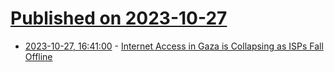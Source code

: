 # [Published on 2023-10-27](index.md)

* [2023-10-27, 16:41:00](https://tech.slashdot.org/story/23/10/27/1626208/internet-access-in-gaza-is-collapsing-as-isps-fall-offline?utm_source=rss1.0mainlinkanon&utm_medium=feed) - [Internet Access in Gaza is Collapsing as ISPs Fall Offline](https://tech.slashdot.org/story/23/10/27/1626208/internet-access-in-gaza-is-collapsing-as-isps-fall-offline?utm_source=rss1.0mainlinkanon&utm_medium=feed)
